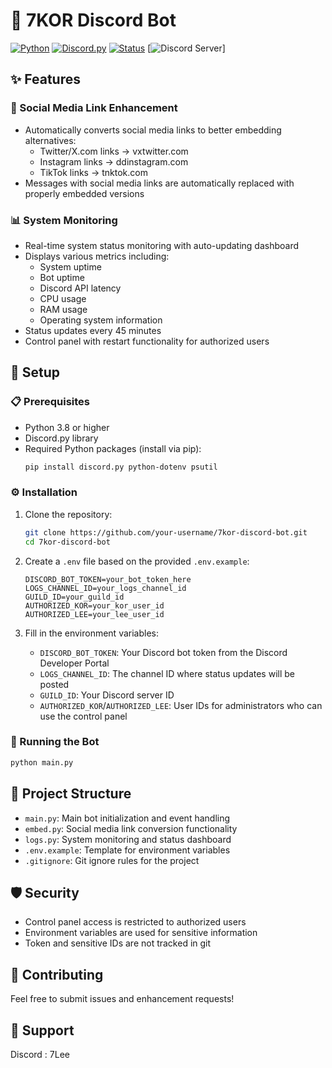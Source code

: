 # 🤖 7KOR Discord Bot

[![Python](https://img.shields.io/badge/Python-3.8+-blue.svg)](https://www.python.org)
[![Discord.py](https://img.shields.io/badge/Discord.py-2.0+-blue.svg)](https://discordpy.readthedocs.io/en/stable/)
[![Status](https://img.shields.io/badge/Status-Active-success.svg)](https://github.com/your-username/7kor-discord-bot)
[![Discord Server](https://discord.gg/PQaReaqK8Q)]

## ✨ Features

### 🔗 Social Media Link Enhancement

- Automatically converts social media links to better embedding alternatives:
  - Twitter/X.com links → vxtwitter.com
  - Instagram links → ddinstagram.com
  - TikTok links → tnktok.com
- Messages with social media links are automatically replaced with properly embedded versions

### 📊 System Monitoring

- Real-time system status monitoring with auto-updating dashboard
- Displays various metrics including:
  - System uptime
  - Bot uptime
  - Discord API latency
  - CPU usage
  - RAM usage
  - Operating system information
- Status updates every 45 minutes
- Control panel with restart functionality for authorized users

## 🚀 Setup

### 📋 Prerequisites

- Python 3.8 or higher
- Discord.py library
- Required Python packages (install via pip):
  ```bash
  pip install discord.py python-dotenv psutil
  ```

### ⚙️ Installation

1. Clone the repository:

   ```bash
   git clone https://github.com/your-username/7kor-discord-bot.git
   cd 7kor-discord-bot
   ```

2. Create a `.env` file based on the provided `.env.example`:

   ```
   DISCORD_BOT_TOKEN=your_bot_token_here
   LOGS_CHANNEL_ID=your_logs_channel_id
   GUILD_ID=your_guild_id
   AUTHORIZED_KOR=your_kor_user_id
   AUTHORIZED_LEE=your_lee_user_id
   ```

3. Fill in the environment variables:
   - `DISCORD_BOT_TOKEN`: Your Discord bot token from the Discord Developer Portal
   - `LOGS_CHANNEL_ID`: The channel ID where status updates will be posted
   - `GUILD_ID`: Your Discord server ID
   - `AUTHORIZED_KOR`/`AUTHORIZED_LEE`: User IDs for administrators who can use the control panel

### 🔄 Running the Bot

```bash
python main.py
```

## 📁 Project Structure

- `main.py`: Main bot initialization and event handling
- `embed.py`: Social media link conversion functionality
- `logs.py`: System monitoring and status dashboard
- `.env.example`: Template for environment variables
- `.gitignore`: Git ignore rules for the project

## 🛡️ Security

- Control panel access is restricted to authorized users
- Environment variables are used for sensitive information
- Token and sensitive IDs are not tracked in git

## 🤝 Contributing

Feel free to submit issues and enhancement requests!

## 💬 Support

Discord : 7Lee

